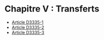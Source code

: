 # Chapitre V : Transferts

* [Article D3335-1](./LEGIARTI000018533054.md)
* [Article D3335-2](./LEGIARTI000018533052.md)
* [Article D3335-3](./LEGIARTI000018533050.md)
